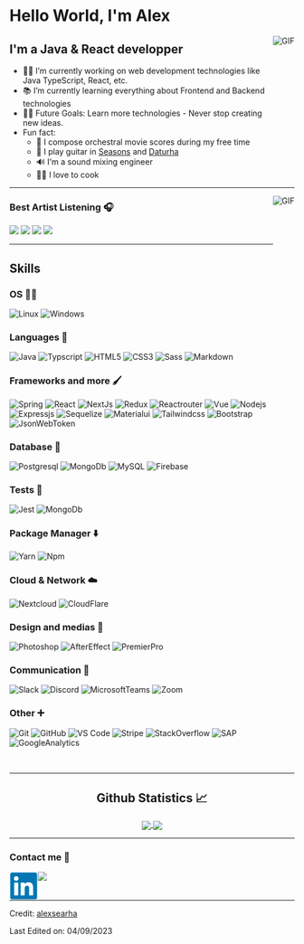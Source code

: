 # Hello World, I'm Alex

<img align="right" alt="GIF" height="160px" src="https://media.giphy.com/media/du3J3cXyzhj75IOgvA/giphy.gif" />

## I'm a Java & React developper 

- 👨‍💻 I’m currently working on web development technologies like Java TypeScript, React, etc.
- 📚 I’m currently learning everything about Frontend and Backend technologies
- 💪🏼 Future Goals: Learn more technologies - Never stop creating new ideas.
- Fun fact: 
     - 🎺 I compose orchestral movie scores during my free time
     - 🎸 I play guitar in <a href='https://www.seasonsnovel.com' target='_blank'>Seasons</a> and <a href='https://daturha.bandcamp.com/album/variances-part-i' target='_blank'>Daturha</a>
     - 🔊 I'm a sound mixing engineer 
     - 👨‍🍳 I love to cook

---
<img align="right" alt="GIF" height="170px" src="https://media.giphy.com/media/J5B1Y8QZnzXXbLQIBu/giphy.gif" />


### Best Artist Listening 🎧
<span><img height='120' src='https://static.lpnt.fr/images/2016/06/13/4260486lpw-4263547-article-jpg_3603761_1250x625.jpg'></span>
<span><img height='120' src='https://www.metalzone.fr/wp-content/uploads/2020/05/Van-Halen-e1588493384583-1200x900.jpg'></span>
<span><img height='120' src='https://cdns-images.dzcdn.net/images/artist/8056a1098ec29b168fcd731ec4629e7a/500x500.jpg'></span>
<span><img height='120' src='https://www.albumrock.net/dyn_img/actualites/4775.jpg'></span>


---
## Skills

### OS 👨‍💻

![Linux](https://img.shields.io/badge/Linux-FCC624?style=flat-square&logo=linux&logoColor=black)
![Windows](https://img.shields.io/badge/Windows-0078D6?style=flat-square&logo=windows&logoColor=white)


### Languages 💬

![Java](https://img.shields.io/badge/Java-ED8B00?style=flat-square&logo=openjdk&logoColor=white)
![Typscript](https://shields.io/badge/TypeScript-3178C6?logo=TypeScript&logoColor=FFF&style=flat-square)
![HTML5](https://img.shields.io/badge/-HTML5-%23E44D27?style=flat-square&logo=html5&logoColor=ffffff)
![CSS3](https://img.shields.io/badge/-CSS3-%231572B6?style=flat-square&logo=css3)
![Sass](https://img.shields.io/badge/-Sass-%23CC6699?style=flat-square&logo=sass&logoColor=ffffff)
![Markdown](https://img.shields.io/badge/-Markdown-000000?style=flat-square&logo=markdown)


### Frameworks and more 🖌️

![Spring](https://img.shields.io/badge/SpringBoot-6DB33F?style=flat-square&logo=Spring&logoColor=white)
![React](https://img.shields.io/badge/-React-61DAFB?style=flat-square&logo=react&logoColor=ffffff)
![NextJs](https://img.shields.io/badge/next.js-000000?style=flat-square&logo=nextdotjs&logoColor=white)
![Redux](https://img.shields.io/badge/Redux-593D88?style=flat-square&logo=redux&logoColor=white)
![Reactrouter](https://img.shields.io/badge/React_Router-CA4245?style=flat-square&logo=react-router&logoColor=white)
![Vue](https://img.shields.io/badge/Vue.js-35495E?style=flat-square&logo=vuedotjs&logoColor=4FC08D)
![Nodejs](https://img.shields.io/badge/-Nodejs-339933?style=flat-square&logo=Node.js&logoColor=ffffff)
![Expressjs](https://img.shields.io/badge/Express.js-404D59?style=flat-square)
![Sequelize](https://img.shields.io/badge/sequelize-323330?style=flat-square&logo=sequelize&logoColor=blue)
![Materialui](https://img.shields.io/badge/Material--UI-0081CB?style=flat-square&logo=material-ui&logoColor=white)
![Tailwindcss](https://img.shields.io/badge/Tailwind_CSS-38B2AC?style=flate-square&logo=tailwind-css&logoColor=white)
![Bootstrap](https://img.shields.io/badge/-Bootstrap-563D7C?style=flat-square&logo=Bootstrap)
![JsonWebToken](https://img.shields.io/badge/json%20web%20tokens-323330?style=flat-square&logo=json-web-tokens&logoColor=pink)

### Database 📂

![Postgresql](https://img.shields.io/badge/PostgreSQL-316192?style=flat-square&logo=postgresql&logoColor=white)
![MongoDb](https://img.shields.io/badge/MongoDB-4EA94B?style=flate-square&logo=mongodb&logoColor=white)
![MySQL](https://img.shields.io/badge/MySQL-005C84?&logo=mysql&logoColor=white)
![Firebase](https://img.shields.io/badge/-Firebase-FFCA28?style=flat-square&logo=firebase&logoColor=ffffff)

### Tests 🧪

![Jest](https://img.shields.io/badge/Jest-323330?style=&logo=Jest&logoColor=white)
![MongoDb](https://img.shields.io/badge/mocha.js-323330?style=&logo=mocha&logoColor=Brown)

### Package Manager ⬇️

![Yarn](https://img.shields.io/badge/yarn-%232C8EBB.svg?style=flat-square&logo=yarn&logoColor=white)
![Npm](https://img.shields.io/badge/-npm-CB3837?style=flat-square&logo=npm)

### Cloud & Network ☁️

![Nextcloud](https://img.shields.io/badge/Nextcloud-0082C9?style=flat-square&logo=Nextcloud&logoColor=white)
![CloudFlare](https://img.shields.io/badge/Cloudflare-F38020?style=flate-square&logo=Cloudflare&logoColor=white)

### Design and medias 🎨

![Photoshop](https://aleen42.github.io/badges/src/photoshop.svg)
![AfterEffect](https://aleen42.github.io/badges/src/after_effects.svg)
![PremierPro](https://aleen42.github.io/badges/src/premiere.svg)

### Communication 🔗

![Slack]( 	https://img.shields.io/badge/Slack-4A154B?style=flate-square&logo=slack&logoColor=white)
![Discord](https://img.shields.io/badge/Discord-7289DA?style=flate-square&logo=discord&logoColor=white)
![MicrosoftTeams](https://img.shields.io/badge/Microsoft_Teams-6264A7?&logo=microsoft-teams&logoColor=white)
![Zoom](https://img.shields.io/badge/Zoom-2D8CFF?&logo=zoom&logoColor=white)



### Other ➕

![Git](https://img.shields.io/badge/-Git-%23F05032?style=flat-square&logo=git&logoColor=%23ffffff)
![GitHub](https://img.shields.io/badge/-GitHub-181717?style=flat-square&logo=github)
![VS Code](http://img.shields.io/badge/-VS%20Code-007ACC?style=flat-square&logo=visual-studio-code&logoColor=ffffff)
![Stripe](https://img.shields.io/badge/Stripe-626CD9?style=flat-square&logo=Stripe&logoColor=white)
![StackOverflow](https://aleen42.github.io/badges/src/stackoverflow.svg)
![SAP](https://img.shields.io/badge/SAP-0FAAFF?&logo=sap&logoColor=white)
![GoogleAnalytics](https://img.shields.io/badge/Google%20Analytics-E37400?&logo=google%20analytics&logoColor=white)



<br/>

---


  <h2 align="center"> Github Statistics 📈 </h2>
  
  <div align="center"> 
     <a href="">
      <img align="center" src="https://github-readme-streak-stats.herokuapp.com/?user=alexsearha&theme=dark&background=000000)" />
    </a>
    <a href="">
      <img align="center" src="https://github-readme-stats.vercel.app/api/top-langs/?username=alexsearha&layout=compact&theme=dark&background=000000"/>
    </a>
</div

<br/>

---

### Contact me 📝
<a href="https://fr.linkedin.com/in/alexis-marouf-75392157">
<img align="left" alt="alexsearha.linkedin" height="50px" src="https://raw.githubusercontent.com/devicons/devicon/55609aa5bd817ff167afce0d965585c92040787a/icons/linkedin/linkedin-original.svg" />
</a>
<a href="mailto:alexis.marouf@hotmail.fr">
<img src='https://img.shields.io/badge/Microsoft_Outlook-0078D4?&logo=microsoft-outlook&logoColor=white'>
</a>



<br />
<br />



---

[linkedin]: https://fr.linkedin.com/in/alexis-marouf-75392157
[Band]: https://www.seasonsnovel.com/



Credit: [alexsearha](https://github.com/AlexSearha)

Last Edited on: 04/09/2023
